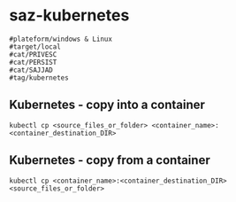 # saz-kubernetes
```
#plateform/windows & Linux
#target/local
#cat/PRIVESC
#cat/PERSIST
#cat/SAJJAD
#tag/kubernetes
```

## Kubernetes - copy into a container
```
kubectl cp <source_files_or_folder> <container_name>:<container_destination_DIR>
```

## Kubernetes - copy from a container
```
kubectl cp <container_name>:<container_destination_DIR> <source_files_or_folder>
```
